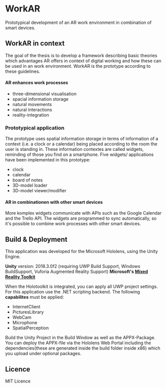 # WorkAR

Prototypical development of an AR work environment in combination of smart devices. 

## WorkAR in context

The goal of the thesis is to develop a framework describing basic theories which advantages AR offers in context of digital working and how these can be used in an work environment. WorkAR is the prototype according to these guidelines.

#### AR enhances work processes
 - three-dimensional visualisation
 - spacial information storage
 - natural movements
 - natural interactions
 - reality-integration

### Prototypical application
  
The prototype uses spatial information storage in terms of information of a context (i.e. a clock or a calendar) being placed according to the room the user is standing in. These information contextes are called widgets, reminding of those you find on a smartphone. Five widgets/ applications have been implemented in this prototype:

   - clock
   - calendar
   - board of notes
   - 3D-model loader
   - 3D-model viewer/modifier
   
   
#### AR in combinationen with other smart devices

More komplex widgets communicate with APIs such as the Google Calendar and the Trello API. The widgets are programmed to sync automatically, so it's possible to combine work processes with other smart devices.

## Build & Deployment

This application was developed for the Microsoft Hololens, using the Unity Engine.

**Unity** version: 2018.3.0f2 (requiring UWP Build Support, Windows BuildSupport, Vuforia Augmented Reality Support)
**Microsoft's [Mixed Reality Toolkit](https://github.com/Microsoft/MixedRealityToolkit-Unity/releases)**

When the Holotoolkit is integrated, you can apply all UWP project settings. For this application use the .NET scripting backend. The following **capabilites** must be applied:

- InternetClient
- PicturesLibrary
- WebCam
- Microphone
- SpatialPerception

Build the Unity Project in the Build Window as well as the APPX-Package. You can deploy the APPX-file via the Hololens Web Portal including the dependencies(these are generated inside the build folder inside x86) which you upload under optional packages.


## Licence
MIT Licence
